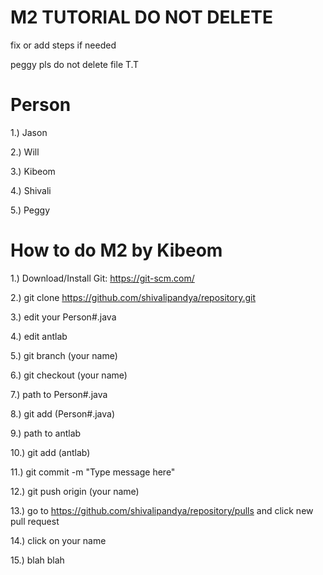 # M2 TUTORIAL DO NOT DELETE
fix or add steps if needed

peggy pls do not delete file T.T



# Person #
1.) Jason

2.) Will

3.) Kibeom

4.) Shivali

5.) Peggy


# How to do M2 by Kibeom
1.) Download/Install Git: https://git-scm.com/

2.) git clone https://github.com/shivalipandya/repository.git

3.) edit your Person#.java

4.) edit antlab

5.) git branch (your name)

6.) git checkout (your name)

7.) path to Person#.java

8.) git add (Person#.java)

9.) path to antlab

10.) git add (antlab)

11.) git commit -m "Type message here"

12.) git push origin (your name)

13.) go to https://github.com/shivalipandya/repository/pulls and click new pull request

14.) click on your name

15.) blah blah 


